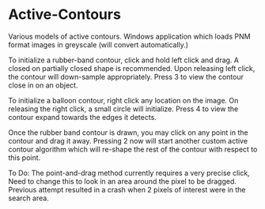 # Active-Contours

Various models of active contours. Windows application which loads PNM format images in greyscale (will convert automatically.)

To initialize a rubber-band contour, click and hold left click and drag. A closed on partially closed shape is recommended.
Upon releasing left click, the contour will down-sample appropriately. Press 3 to view the contour close in on an object.

To initialize a balloon contour, right click any location on the image. On releasing the right click, a small circle will
initialize. Press 4 to view the contour expand towards the edges it detects.

Once the rubber band contour is drawn, you may click on any point in the contour and drag it away. Pressing 2 now will start
another custom active contour algorithm which will re-shape the rest of the contour with respect to this point.

To Do: The point-and-drag method currently requires a very precise click, Need to change this to look in an area around the
pixel to be dragged. Previous attempt resulted in a crash when 2 pixels of interest were in the search area.
